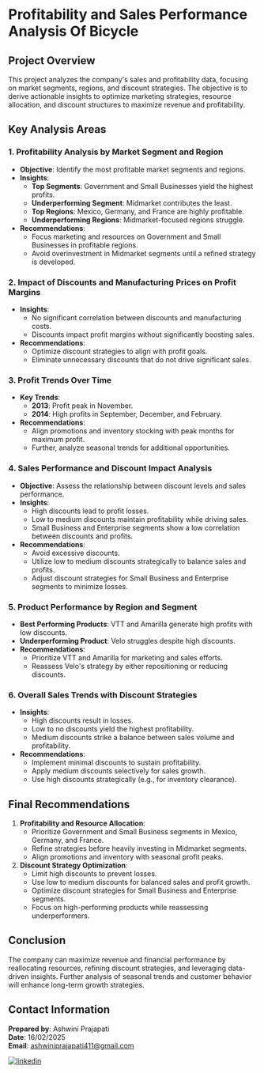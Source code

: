 # Profitability and Sales Performance Analysis Of Bicycle

## Project Overview

This project analyzes the company's sales and profitability data, focusing on market segments, regions, and discount strategies. The objective is to derive actionable insights to optimize marketing strategies, resource allocation, and discount structures to maximize revenue and profitability.

## Key Analysis Areas

### 1. Profitability Analysis by Market Segment and Region

- **Objective**: Identify the most profitable market segments and regions.
- **Insights**:
  - **Top Segments**: Government and Small Businesses yield the highest profits.
  - **Underperforming Segment**: Midmarket contributes the least.
  - **Top Regions**: Mexico, Germany, and France are highly profitable.
  - **Underperforming Regions**: Midmarket-focused regions struggle.
- **Recommendations**:
  - Focus marketing and resources on Government and Small Businesses in profitable regions.
  - Avoid overinvestment in Midmarket segments until a refined strategy is developed.

### 2. Impact of Discounts and Manufacturing Prices on Profit Margins

- **Insights**:
  - No significant correlation between discounts and manufacturing costs.
  - Discounts impact profit margins without significantly boosting sales.
- **Recommendations**:
  - Optimize discount strategies to align with profit goals.
  - Eliminate unnecessary discounts that do not drive significant sales.

### 3. Profit Trends Over Time

- **Key Trends**:
  - **2013**: Profit peak in November.
  - **2014**: High profits in September, December, and February.
- **Recommendations**:
  - Align promotions and inventory stocking with peak months for maximum profit.
  - Further, analyze seasonal trends for additional opportunities.

### 4. Sales Performance and Discount Impact Analysis

- **Objective**: Assess the relationship between discount levels and sales performance.
- **Insights**:
  - High discounts lead to profit losses.
  - Low to medium discounts maintain profitability while driving sales.
  - Small Business and Enterprise segments show a low correlation between discounts and profits.
- **Recommendations**:
  - Avoid excessive discounts.
  - Utilize low to medium discounts strategically to balance sales and profits.
  - Adjust discount strategies for Small Business and Enterprise segments to minimize losses.

### 5. Product Performance by Region and Segment

- **Best Performing Products**: VTT and Amarilla generate high profits with low discounts.
- **Underperforming Product**: Velo struggles despite high discounts.
- **Recommendations**:
  - Prioritize VTT and Amarilla for marketing and sales efforts.
  - Reassess Velo's strategy by either repositioning or reducing discounts.

### 6. Overall Sales Trends with Discount Strategies

- **Insights**:
  - High discounts result in losses.
  - Low to no discounts yield the highest profitability.
  - Medium discounts strike a balance between sales volume and profitability.
- **Recommendations**:
  - Implement minimal discounts to sustain profitability.
  - Apply medium discounts selectively for sales growth.
  - Use high discounts strategically (e.g., for inventory clearance).

## Final Recommendations

1. **Profitability and Resource Allocation**:
   - Prioritize Government and Small Business segments in Mexico, Germany, and France.
   - Refine strategies before heavily investing in Midmarket segments.
   - Align promotions and inventory with seasonal profit peaks.
2. **Discount Strategy Optimization**:
   - Limit high discounts to prevent losses.
   - Use low to medium discounts for balanced sales and profit growth.
   - Optimize discount strategies for Small Business and Enterprise segments.
   - Focus on high-performing products while reassessing underperformers.

## Conclusion

The company can maximize revenue and financial performance by reallocating resources, refining discount strategies, and leveraging data-driven insights. Further analysis of seasonal trends and customer behavior will enhance long-term growth strategies.

## Contact Information

**Prepared by**: Ashwini Prajapati\
**Date**: 16/02/2025\
**Email**: [ashwiniprajapati411@gmail.com](mailto\:ashwiniprajapati411@gmail.com)

[![linkedin](https://img.shields.io/badge/linkedin-0A66C2?style=for-the-badge&logo=linkedin&logoColor=white)](https://www.linkedin.com/feed/)


